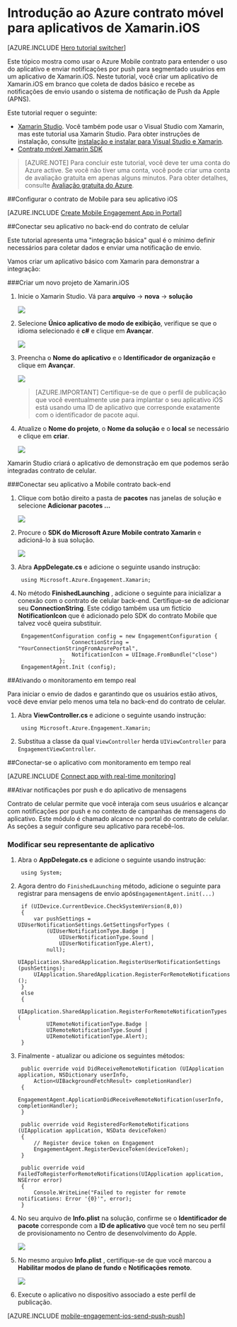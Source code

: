 <properties
    pageTitle="Introdução ao Azure contrato móvel para Xamarin.iOS"
    description="Saiba como usar o Azure Mobile contrato com a análise e notificações por Push para os aplicativos de Xamarin.iOS."
    services="mobile-engagement"
    documentationCenter="xamarin"
    authors="piyushjo"
    manager="erikre"
    editor="" />

<tags
    ms.service="mobile-engagement"
    ms.workload="mobile"
    ms.tgt_pltfrm="mobile-xamarin-ios"
    ms.devlang="dotnet"
    ms.topic="hero-article"
    ms.date="08/19/2016"
    ms.author="piyushjo" />

# <a name="get-started-with-azure-mobile-engagement-for-xamarinios-apps"></a>Introdução ao Azure contrato móvel para aplicativos de Xamarin.iOS

[AZURE.INCLUDE [Hero tutorial switcher](../../includes/mobile-engagement-hero-tutorial-switcher.md)]

Este tópico mostra como usar o Azure Mobile contrato para entender o uso do aplicativo e enviar notificações por push para segmentado usuários em um aplicativo de Xamarin.iOS.
Neste tutorial, você criar um aplicativo de Xamarin.iOS em branco que coleta de dados básico e recebe as notificações de envio usando o sistema de notificação de Push da Apple (APNS).

Este tutorial requer o seguinte:

+ [Xamarin Studio](http://xamarin.com/studio). Você também pode usar o Visual Studio com Xamarin, mas este tutorial usa Xamarin Studio. Para obter instruções de instalação, consulte [instalação e instalar para Visual Studio e Xamarin](https://msdn.microsoft.com/library/mt613162.aspx). 
+ [Contrato móvel Xamarin SDK](https://www.nuget.org/packages/Microsoft.Azure.Engagement.Xamarin/)

> [AZURE.NOTE] Para concluir este tutorial, você deve ter uma conta do Azure active. Se você não tiver uma conta, você pode criar uma conta de avaliação gratuita em apenas alguns minutos. Para obter detalhes, consulte [Avaliação gratuita do Azure](https://azure.microsoft.com/pricing/free-trial/?WT.mc_id=A0E0E5C02&amp;returnurl=http%3A%2F%2Fazure.microsoft.com%2Fen-us%2Fdocumentation%2Farticles%2Fmobile-engagement-xamarin-ios-get-started).

##<a id="setup-azme"></a>Configurar o contrato de Mobile para seu aplicativo iOS

[AZURE.INCLUDE [Create Mobile Engagement App in Portal](../../includes/mobile-engagement-create-app-in-portal-new.md)]

##<a id="connecting-app"></a>Conectar seu aplicativo no back-end do contrato de celular

Este tutorial apresenta uma "integração básica" qual é o mínimo definir necessários para coletar dados e enviar uma notificação de envio.

Vamos criar um aplicativo básico com Xamarin para demonstrar a integração:

###<a name="create-a-new-xamarinios-project"></a>Criar um novo projeto de Xamarin.iOS

1. Inicie o Xamarin Studio. Vá para **arquivo** -> **nova** -> **solução** 

    ![][1]

2. Selecione **Único aplicativo de modo de exibição**, verifique se que o idioma selecionado é **c#** e clique em **Avançar**.

    ![][2]

3. Preencha o **Nome do aplicativo** e o **Identificador de organização** e clique em **Avançar**. 

    ![][3]

    > [AZURE.IMPORTANT] Certifique-se de que o perfil de publicação que você eventualmente use para implantar o seu aplicativo iOS está usando uma ID de aplicativo que corresponde exatamente com o identificador de pacote aqui. 

4. Atualize o **Nome do projeto**, o **Nome da solução** e o **local** se necessário e clique em **criar**.

    ![][4]
 
Xamarin Studio criará o aplicativo de demonstração em que podemos serão integradas contrato de celular. 

###<a name="connect-your-app-to-mobile-engagement-backend"></a>Conectar seu aplicativo a Mobile contrato back-end

1. Clique com botão direito a pasta de **pacotes** nas janelas de solução e selecione **Adicionar pacotes …**

    ![][5]

2. Procure o **SDK do Microsoft Azure Mobile contrato Xamarin** e adicioná-lo à sua solução.  

    ![][6]
   
3. Abra **AppDelegate.cs** e adicione o seguinte usando instrução:

        using Microsoft.Azure.Engagement.Xamarin;

4. No método **FinishedLaunching** , adicione o seguinte para inicializar a conexão com o contrato de celular back-end. Certifique-se de adicionar seu **ConnectionString**. Este código também usa um fictício **NotificationIcon** que é adicionado pelo SDK do contrato Mobile que talvez você queira substituir. 

        EngagementConfiguration config = new EngagementConfiguration {
                        ConnectionString = "YourConnectionStringFromAzurePortal",
                        NotificationIcon = UIImage.FromBundle("close")
                    };
        EngagementAgent.Init (config);

##<a id="monitor"></a>Ativando o monitoramento em tempo real

Para iniciar o envio de dados e garantindo que os usuários estão ativos, você deve enviar pelo menos uma tela no back-end do contrato de celular.

1. Abra **ViewController.cs** e adicione o seguinte usando instrução:

        using Microsoft.Azure.Engagement.Xamarin;

2. Substitua a classe da qual `ViewController` herda `UIViewController` para `EngagementViewController`. 

##<a id="monitor"></a>Conectar-se o aplicativo com monitoramento em tempo real

[AZURE.INCLUDE [Connect app with real-time monitoring](../../includes/mobile-engagement-connect-app-with-monitor.md)]

##<a id="integrate-push"></a>Ativar notificações por push e do aplicativo de mensagens

Contrato de celular permite que você interaja com seus usuários e alcançar com notificações por push e no contexto de campanhas de mensagens do aplicativo. Este módulo é chamado alcance no portal do contrato de celular.
As seções a seguir configure seu aplicativo para recebê-los.

### <a name="modify-your-application-delegate"></a>Modificar seu representante de aplicativo

1. Abra o **AppDelegate.cs** e adicione o seguinte usando instrução:

        using System; 

2. Agora dentro do `FinishedLaunching` método, adicione o seguinte para registrar para mensagens de envio após`EngagementAgent.init(...)`

        if (UIDevice.CurrentDevice.CheckSystemVersion(8,0))
        {
            var pushSettings = UIUserNotificationSettings.GetSettingsForTypes (
                (UIUserNotificationType.Badge |
                    UIUserNotificationType.Sound |
                    UIUserNotificationType.Alert),
                null);
            UIApplication.SharedApplication.RegisterUserNotificationSettings (pushSettings);
            UIApplication.SharedApplication.RegisterForRemoteNotifications ();
        }
        else
        {
            UIApplication.SharedApplication.RegisterForRemoteNotificationTypes (
                UIRemoteNotificationType.Badge |
                UIRemoteNotificationType.Sound |
                UIRemoteNotificationType.Alert);
        }

3. Finalmente - atualizar ou adicione os seguintes métodos:

        public override void DidReceiveRemoteNotification (UIApplication application, NSDictionary userInfo, 
            Action<UIBackgroundFetchResult> completionHandler)
        {
            EngagementAgent.ApplicationDidReceiveRemoteNotification(userInfo, completionHandler);
        }

        public override void RegisteredForRemoteNotifications (UIApplication application, NSData deviceToken)
        {
            // Register device token on Engagement
            EngagementAgent.RegisterDeviceToken(deviceToken);
        }

        public override void FailedToRegisterForRemoteNotifications(UIApplication application, NSError error)
        {
            Console.WriteLine("Failed to register for remote notifications: Error '{0}'", error);
        }

4. No seu arquivo de **Info.plist** na solução, confirme se o **Identificador de pacote** corresponde com a **ID de aplicativo** que você tem no seu perfil de provisionamento no Centro de desenvolvimento do Apple. 

    ![][7]

5. No mesmo arquivo **Info.plist** , certifique-se de que você marcou a **Habilitar modos de plano de fundo** e **Notificações remoto**. 

    ![][8]

6. Execute o aplicativo no dispositivo associado a este perfil de publicação. 

[AZURE.INCLUDE [mobile-engagement-ios-send-push-push](../../includes/mobile-engagement-ios-send-push.md)]

<!-- Images. -->
[1]: ./media/mobile-engagement-xamarin-ios-get-started/new-solution.png
[2]: ./media/mobile-engagement-xamarin-ios-get-started/app-type.png
[3]: ./media/mobile-engagement-xamarin-ios-get-started/configure-project-name.png
[4]: ./media/mobile-engagement-xamarin-ios-get-started/configure-project-confirm.png
[5]: ./media/mobile-engagement-xamarin-ios-get-started/add-nuget.png
[6]: ./media/mobile-engagement-xamarin-ios-get-started/add-nuget-azme.png
[7]: ./media/mobile-engagement-xamarin-ios-get-started/info-plist-confirm-bundle.png
[8]: ./media/mobile-engagement-xamarin-ios-get-started/info-plist-configure-push.png
